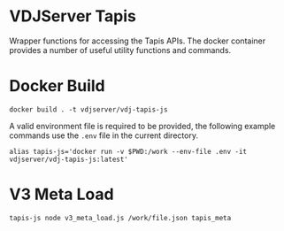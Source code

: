 VDJServer Tapis
===============

Wrapper functions for accessing the Tapis APIs. The docker container provides
a number of useful utility functions and commands.

Docker Build
============

```
docker build . -t vdjserver/vdj-tapis-js
```

A valid environment file is required to be provided, the following example commands
use the `.env` file in the current directory.

```
alias tapis-js='docker run -v $PWD:/work --env-file .env -it vdjserver/vdj-tapis-js:latest'
```

V3 Meta Load
============

```
tapis-js node v3_meta_load.js /work/file.json tapis_meta
```
